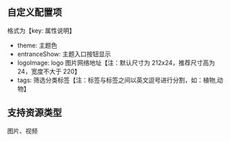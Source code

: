 ## 自定义配置项

格式为【key: 属性说明】

- theme: 主题色
- entranceShow: 主题入口按钮显示
- logoImage: logo 图片网络地址【注：默认尺寸为 212x24，推荐尺寸高为 24，宽度不大于 220】
- tags: 筛选分类标签【注：标签与标签之间以英文逗号进行分割，如：植物,动物】

## 支持资源类型

图片、视频
